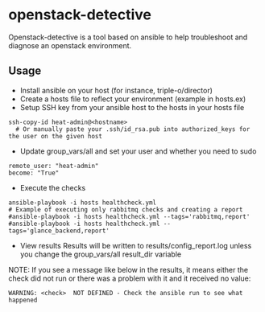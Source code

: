 # openstack-detective
Openstack-detective is a tool based on ansible to help troubleshoot and diagnose an openstack environment.  

## Usage
* Install ansible on your host (for instance, triple-o/director)
* Create a hosts file to reflect your environment (example in hosts.ex)
* Setup SSH key from your ansible host to the hosts in your hosts file
```
ssh-copy-id heat-admin@<hostname>
  # Or manually paste your .ssh/id_rsa.pub into authorized_keys for the user on the given host
```
* Update group_vars/all and set your user and whether you need to sudo
```
remote_user: "heat-admin"
become: "True"
```
* Execute the checks 
```
ansible-playbook -i hosts healthcheck.yml
# Example of executing only rabbitmq checks and creating a report
#ansible-playbook -i hosts healthcheck.yml --tags='rabbitmq,report'
#ansible-playbook -i hosts healthcheck.yml --tags='glance_backend,report'
```
* View results 
Results will be written to results/config_report.log unless you change the group_vars/all result_dir variable

NOTE: If you see a message like below in the results, it means either the check did not run or there was a problem with it and it received no value: 
```
WARNING: <check>  NOT DEFINED - Check the ansible run to see what happened
```

